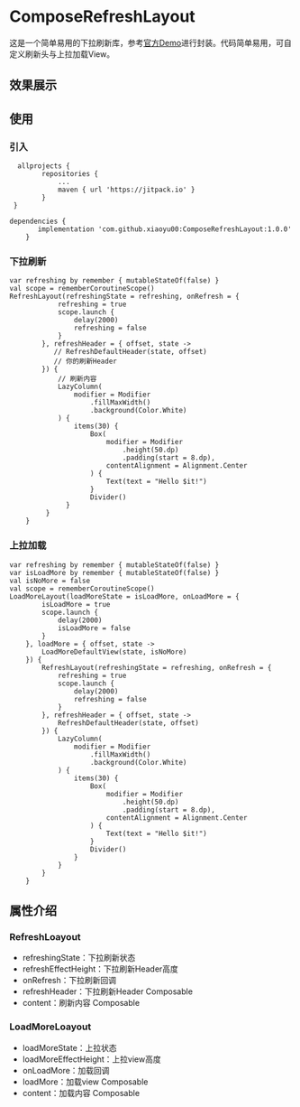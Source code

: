 # ComposeRefreshLayout
这是一个简单易用的下拉刷新库，参考[官方Demo](https://github.com/android/compose-samples "官方Demo")进行封装。代码简单易用，可自定义刷新头与上拉加载View。
## 效果展示
## 使用
### 引入
```
  allprojects {
		repositories {
			...
			maven { url 'https://jitpack.io' }
		}
 }
 ```
```
dependencies {
	   implementation 'com.github.xiaoyu00:ComposeRefreshLayout:1.0.0'
	}
```
### 下拉刷新
```
var refreshing by remember { mutableStateOf(false) }
val scope = rememberCoroutineScope()
RefreshLayout(refreshingState = refreshing, onRefresh = {
            refreshing = true
            scope.launch {
                delay(2000)
                refreshing = false
            }
        }, refreshHeader = { offset, state ->
           // RefreshDefaultHeader(state, offset)
           // 你的刷新Header
        }) {
            // 刷新内容
            LazyColumn(
                modifier = Modifier
                    .fillMaxWidth()
                    .background(Color.White)
            ) {
                items(30) {
                    Box(
                        modifier = Modifier
                            .height(50.dp)
                            .padding(start = 8.dp),
                        contentAlignment = Alignment.Center
                    ) {
                        Text(text = "Hello $it!")
                    }
                    Divider()
              }
         }
    }
```
### 上拉加载
```
var refreshing by remember { mutableStateOf(false) }
var isLoadMore by remember { mutableStateOf(false) }
val isNoMore = false
val scope = rememberCoroutineScope()
LoadMoreLayout(loadMoreState = isLoadMore, onLoadMore = {
        isLoadMore = true
        scope.launch {
            delay(2000)
            isLoadMore = false
        }
    }, loadMore = { offset, state ->
        LoadMoreDefaultView(state, isNoMore)
    }) {
        RefreshLayout(refreshingState = refreshing, onRefresh = {
            refreshing = true
            scope.launch {
                delay(2000)
                refreshing = false
            }
        }, refreshHeader = { offset, state ->
            RefreshDefaultHeader(state, offset)
        }) {
            LazyColumn(
                modifier = Modifier
                    .fillMaxWidth()
                    .background(Color.White)
            ) {
                items(30) {
                    Box(
                        modifier = Modifier
                            .height(50.dp)
                            .padding(start = 8.dp),
                        contentAlignment = Alignment.Center
                    ) {
                        Text(text = "Hello $it!")
                    }
                    Divider()
                }
            }
        }
    }
```
## 属性介绍
### RefreshLoayout
* refreshingState：下拉刷新状态
* refreshEffectHeight：下拉刷新Header高度
* onRefresh：下拉刷新回调
* refreshHeader：下拉刷新Header Composable
* content：刷新内容 Composable
### LoadMoreLoayout
* loadMoreState：上拉状态
* loadMoreEffectHeight：上拉view高度
* onLoadMore：加载回调
* loadMore：加载view Composable
* content：加载内容 Composable


